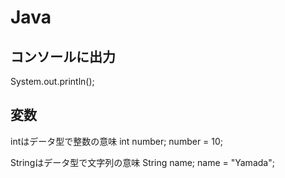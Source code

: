 # Java
## コンソールに出力
System.out.println();

## 変数
intはデータ型で整数の意味
int number;
number = 10;

Stringはデータ型で文字列の意味
String name;
name = "Yamada";
